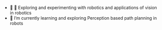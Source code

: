 - 👋  👀  Exploring and experimenting with robotics and applications of vision in robotics
- 🌱 I’m currently learning and exploring Perception based path planning in robots


<!---
shubhInsync/shubhInsync is a ✨ special ✨ repository because its `README.md` (this file) appears on your GitHub profile.
You can click the Preview link to take a look at your changes.
--->
